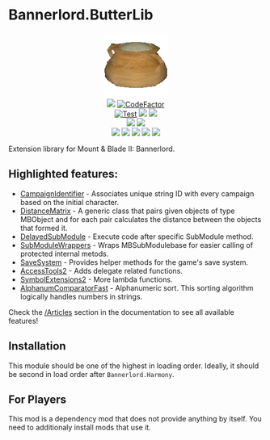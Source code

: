 # Bannerlord.ButterLib
<p align="center">
  <a href="https://github.com/BUTR/Bannerlord.ButterLib" alt="Logo">
  <img src="https://github.com/BUTR/Bannerlord.ButterLib/blob/dev/resources/Butter.png?raw=true" /></a>
  </br>
  <a href="https://github.com/BUTR/Bannerlord.ButterLib" alt="Lines Of Code">
  <img src="https://tokei.rs/b1/github/BUTR/Bannerlord.ButterLib?category=code" /></a>
  <a href="https://www.codefactor.io/repository/github/butr/bannerlord.butterlib"><img src="https://www.codefactor.io/repository/github/butr/bannerlord.butterlib/badge" alt="CodeFactor" /></a>
  </br>
  <a href="https://github.com/BUTR/Bannerlord.ButterLib/actions?query=workflow%3ATest"><img src="https://github.com/BUTR/Bannerlord.ButterLib/workflows/Test/badge.svg?branch=dev&event=push" alt="Test" /></a>
  <a href="https://codecov.io/gh/BUTR/Bannerlord.ButterLib"><img src="https://codecov.io/gh/BUTR/Bannerlord.ButterLib/branch/dev/graph/badge.svg" /></a>
  <a href="https://www.deepcode.ai/app/gh/BUTR/Bannerlord.ButterLib/_/dashboard?utm_content=gh%2FBUTR%2FBannerlord.ButterLib"><img src="https://www.deepcode.ai/api/gh/badge?key=eyJhbGciOiJIUzI1NiIsInR5cCI6IkpXVCJ9.eyJwbGF0Zm9ybTEiOiJnaCIsIm93bmVyMSI6IkJVVFIiLCJyZXBvMSI6IkJhbm5lcmxvcmQuQnV0dGVyTGliIiwiaW5jbHVkZUxpbnQiOmZhbHNlLCJhdXRob3JJZCI6MjY3ODMsImlhdCI6MTYyMzQ0MDM5Mn0.d3ktydJ0eVQ9BrtkNoKc0h_Gfq5igp36VZ0TkwxqT4k" /></a>
  </br>
  <a href="https://www.nuget.org/packages/Bannerlord.ButterLib" alt="NuGet Bannerlord.ButterLib">
  <img src="https://img.shields.io/nuget/v/Bannerlord.ButterLib.svg?label=NuGet%20Bannerlord.ButterLib&colorB=blue" /></a>
  <a href="https://butr.github.io/Bannerlord.ButterLib" alt="Documentation">
  <img src="https://img.shields.io/badge/Documentation-%F0%9F%94%8D-blue?style=flat" /></a>
  </br>
  <a href="https://www.nexusmods.com/mountandblade2bannerlord/mods/2018" alt="NexusMods ButterLib">
  <img src="https://img.shields.io/badge/NexusMods-ButterLib-yellow.svg" /></a>
  <a href="https://www.nexusmods.com/mountandblade2bannerlord/mods/2018" alt="NexusMods ButterLib">
  <img src="https://img.shields.io/endpoint?url=https%3A%2F%2Fnexusmods-version-pzk4e0ejol6j.runkit.sh%3FgameId%3Dmountandblade2bannerlord%26modId%3D2018" /></a>
  <a href="https://www.nexusmods.com/mountandblade2bannerlord/mods/2018" alt="NexusMods ButterLib">
  <img src="https://img.shields.io/endpoint?url=https%3A%2F%2Fnexusmods-downloads-ayuqql60xfxb.runkit.sh%2F%3Ftype%3Dunique%26gameId%3D3174%26modId%3D2018" /></a>
  <a href="https://www.nexusmods.com/mountandblade2bannerlord/mods/2018" alt="NexusMods ButterLib">
  <img src="https://img.shields.io/endpoint?url=https%3A%2F%2Fnexusmods-downloads-ayuqql60xfxb.runkit.sh%2F%3Ftype%3Dtotal%26gameId%3D3174%26modId%3D2018" /></a>
  <a href="https://www.nexusmods.com/mountandblade2bannerlord/mods/2018" alt="NexusMods ButterLib">
  <img src="https://img.shields.io/endpoint?url=https%3A%2F%2Fnexusmods-downloads-ayuqql60xfxb.runkit.sh%2F%3Ftype%3Dviews%26gameId%3D3174%26modId%3D2018" /></a>
  </br>
</p>

Extension library for Mount & Blade II: Bannerlord.

## Highlighted features:
* [CampaignIdentifier](https://butr.github.io/Bannerlord.ButterLib/articles/CampaignIdentifier/Overview.html) - Associates unique string ID with every campaign based on the initial character.  
* [DistanceMatrix](https://butr.github.io/Bannerlord.ButterLib/articles/DistanceMatrix/Overview.html) - A generic class that pairs given objects of type MBObject and for each pair calculates the distance between the objects that formed it.  
* [DelayedSubModule](https://butr.github.io/Bannerlord.ButterLib/articles/DelayedSubModule/Overview.html) - Execute code after specific SubModule method.  
* [SubModuleWrappers](https://butr.github.io/Bannerlord.ButterLib/articles/SubModuleWrappers/Overview.html) - Wraps MBSubModulebase for easier calling of protected internal metods. 
* [SaveSystem](https://butr.github.io/Bannerlord.ButterLib/articles/SaveSystem/Overview.html) - Provides helper methods for the game's save system.
* [AccessTools2](https://butr.github.io/Bannerlord.ButterLib/api/Bannerlord.ButterLib.Common.Helpers.AccessTools2.html) - Adds delegate related functions.  
* [SymbolExtensions2](https://butr.github.io/Bannerlord.ButterLib/api/Bannerlord.ButterLib.Common.Helpers.SymbolExtensions2.html) - More lambda functions. 
* [AlphanumComparatorFast](https://butr.github.io/Bannerlord.ButterLib/api/Bannerlord.ButterLib.Common.Helpers.AlphanumComparatorFast.html) - Alphanumeric sort. This sorting algorithm logically handles numbers in strings.  

Check the [/Articles](https://butr.github.io/Bannerlord.ButterLib/articles/index.html) section in the documentation to see all available features!

## Installation
This module should be one of the highest in loading order. Ideally, it should be second in load order after ``Bannerlord.Harmony``.

## For Players
This mod is a dependency mod that does not provide anything by itself. You need to additionaly install mods that use it.
